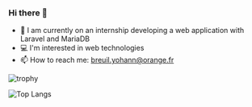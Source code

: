 ### Hi there 👋

- 🔭 I am currently on an internship developing a web application with Laravel and MariaDB
- 💻 I'm interested in web technologies
- 📫 How to reach me: breuil.yohann@orange.fr

![trophy](https://github-profile-trophy.vercel.app/?username=DJYohann&theme=onedark)

![Top Langs](https://github-readme-stats.vercel.app/api/top-langs/?username=DJYohann&layout=compact)
